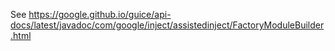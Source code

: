 See
https://google.github.io/guice/api-docs/latest/javadoc/com/google/inject/assistedinject/FactoryModuleBuilder.html
